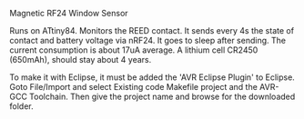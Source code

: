 Magnetic RF24 Window Sensor

Runs on ATtiny84.
Monitors the REED contact. It sends every 4s the state of contact and battery voltage via nRF24.
It goes to sleep after sending. The current consumption is about 17uA average. A lithium cell
CR2450 (650mAh), should stay about 4 years.

To make it with Eclipse, it must be added the 'AVR Eclipse Plugin' to Eclipse.
Goto File/Import and select Existing code Makefile project and the AVR-GCC Toolchain. Then give the project name and browse for the downloaded folder.

